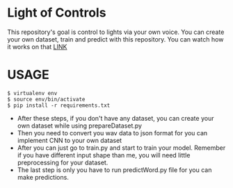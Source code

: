 # Light of Controls
This repository's goal is control to lights via your own voice. You can create your own dataset, train and predict with this repository. You can watch how it works on that [LINK](https://www.youtube.com/watch?v=VgyQ9GypmzA)
# USAGE
```
$ virtualenv env
$ source env/bin/activate
$ pip install -r requirements.txt
```
* After these steps, if you don't have any dataset, you can create your own dataset while using prepareDataset.py
* Then you need to convert you wav data to json format for you can implement CNN to your own dataset
* After you can just go to train.py and start to train your model. Remember if you have different input shape than me, you will need little preprocessing for your dataset.
* The last step is only you have to run predictWord.py file for you can make predictions.
